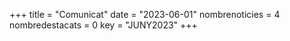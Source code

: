 +++
title             = "Comunicat"
date	 	  	  = "2023-06-01"
nombrenoticies    = 4
nombredestacats   = 0
key 		  	  = "JUNY2023"
+++